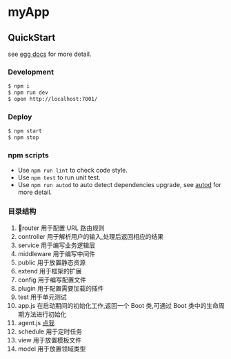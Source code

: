 # myApp

## QuickStart

<!-- add docs here for user -->

see [egg docs][egg] for more detail.

### Development

```bash
$ npm i
$ npm run dev
$ open http://localhost:7001/
```

### Deploy

```bash
$ npm start
$ npm stop
```

### npm scripts

- Use `npm run lint` to check code style.
- Use `npm test` to run unit test.
- Use `npm run autod` to auto detect dependencies upgrade, see [autod](https://www.npmjs.com/package/autod) for more detail.

[egg]: https://eggjs.org

### 目录结构

1. router 用于配置 URL 路由规则
2. controller 用于解析用户的输入,处理后返回相应的结果
3. service 用于编写业务逻辑层
4. middleware 用于编写中间件
5. public 用于放置静态资源
6. extend 用于框架的扩展
7. config 用于编写配置文件
8. plugin 用于配置需要加载的插件
9. test 用于单元测试
10. app.js 在启动期间的初始化工作,返回一个 Boot 类,可通过 Boot 类中的生命周期方法进行初始化
11. agent.js [点我](https://eggjs.org/zh-cn/core/cluster-and-ipc.html#agent-%E6%9C%BA%E5%88%B6)
12. schedule 用于定时任务
13. view 用于放置模板文件
14. model 用于放置领域类型
